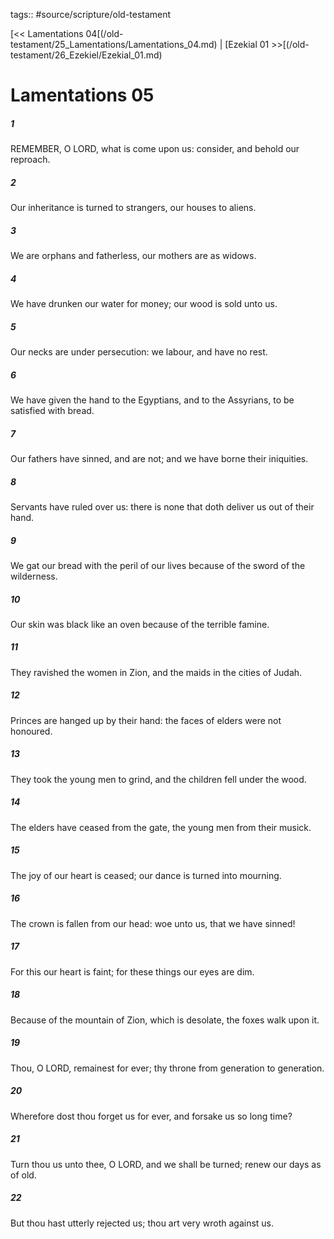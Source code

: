 tags:: #source/scripture/old-testament

[<< Lamentations 04[(/old-testament/25_Lamentations/Lamentations_04.md) | [Ezekial 01 >>[(/old-testament/26_Ezekiel/Ezekial_01.md)

# Lamentations 05

##### 1

REMEMBER, O LORD, what is come upon us: consider, and behold our reproach.

##### 2

Our inheritance is turned to strangers, our houses to aliens.

##### 3

We are orphans and fatherless, our mothers are as widows.

##### 4

We have drunken our water for money; our wood is sold unto us.

##### 5

Our necks are under persecution: we labour, and have no rest.

##### 6

We have given the hand to the Egyptians, and to the Assyrians, to be satisfied with bread.

##### 7

Our fathers have sinned, and are not; and we have borne their iniquities.

##### 8

Servants have ruled over us: there is none that doth deliver us out of their hand.

##### 9

We gat our bread with the peril of our lives because of the sword of the wilderness.

##### 10

Our skin was black like an oven because of the terrible famine.

##### 11

They ravished the women in Zion, and the maids in the cities of Judah.

##### 12

Princes are hanged up by their hand: the faces of elders were not honoured.

##### 13

They took the young men to grind, and the children fell under the wood.

##### 14

The elders have ceased from the gate, the young men from their musick.

##### 15

The joy of our heart is ceased; our dance is turned into mourning.

##### 16

The crown is fallen from our head: woe unto us, that we have sinned!

##### 17

For this our heart is faint; for these things our eyes are dim.

##### 18

Because of the mountain of Zion, which is desolate, the foxes walk upon it.

##### 19

Thou, O LORD, remainest for ever; thy throne from generation to generation.

##### 20

Wherefore dost thou forget us for ever, and forsake us so long time?

##### 21

Turn thou us unto thee, O LORD, and we shall be turned; renew our days as of old.

##### 22

But thou hast utterly rejected us; thou art very wroth against us.

